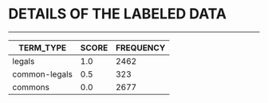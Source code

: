 # DETAILS OF THE LABELED DATA
___

  |  TERM_TYPE     | SCORE   |     FREQUENCY |
  |  ---------     | -----   |     --------- |
  |  legals        |   1.0   |        2462   |
  |  common-legals |   0.5   |        323    |
  |  commons       |   0.0   |        2677   |
    
   
